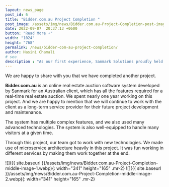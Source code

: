 ```yaml
---
layout: news_page 
post_id: 6
title: "Bidder.com.au Project Completion "
post_image: /assets/img/news/Bidder.com.au-Project-Completion-post-image.webp
date: 2022-09-07  20:37:13 +0600
button: "Read More +"
width: "1024"
height: "768"
permalink: /news/bidder-com-au-project-completion/
author: Hasini Chamali
# seo
description : "As our first experience, Sanmark Solutions proudly held a Leadership Development Programme on the 22nd of October."
---
```


We are happy to share with you that we have completed another project.

**Bidder.com.au** is an online real estate auction software system developed by Sanmark for an Australian client, which has all the features required for a real-time real estate auction. We spent nearly one year working on this project. And we are happy to mention that we will continue to work with the client as a long-term service provider for their future project development and maintenance.

The system has multiple complex features, and we also used many advanced technologies. The system is also well-equipped to handle many visitors at a given time.

Through this project, our team got to work with new technologies. We made use of microservice architecture heavily in this project. It was fun working in different services by making them work together at the end.

![]({{ site.baseurl }}/assets/img/news/Bidder.com.au-Project-Completion-middle-image-1.webp){: width="341" height="165" .mr-2}
![]({{ site.baseurl }}/assets/img/news/Bidder.com.au-Project-Completion-middle-image-2.webp){: width="341" height="165" .mr-2}
